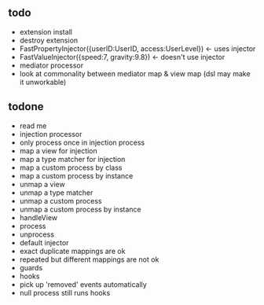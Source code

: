 ## todo

* extension install
* destroy extension
* FastPropertyInjector({userID:UserID, access:UserLevel}) <- uses injector
* FastValueInjector({speed:7, gravity:9.8}) <- doesn't use injector
* mediator processor
* look at commonality between mediator map & view map (dsl may make it unworkable)

## todone

* read me
* injection processor
* only process once in injection process
* map a view for injection
* map a type matcher for injection
* map a custom process by class
* map a custom process by instance
* unmap a view
* unmap a type matcher
* unmap a custom process
* unmap a custom process by instance
* handleView
* process
* unprocess
* default injector
* exact duplicate mappings are ok
* repeated but different mappings are not ok
* guards
* hooks
* pick up 'removed' events automatically
* null process still runs hooks